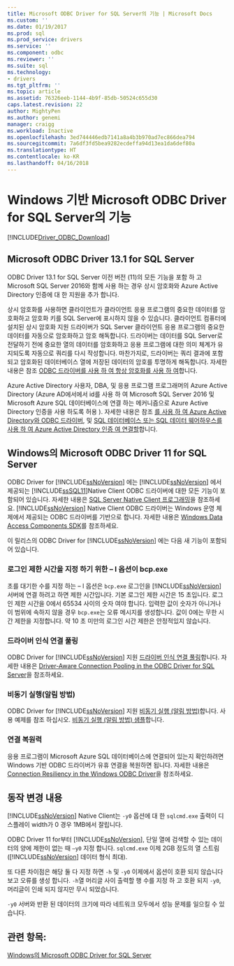 ```yaml
---
title: Microsoft ODBC Driver for SQL Server의 기능 | Microsoft Docs
ms.custom: ''
ms.date: 01/19/2017
ms.prod: sql
ms.prod_service: drivers
ms.service: ''
ms.component: odbc
ms.reviewer: ''
ms.suite: sql
ms.technology:
- drivers
ms.tgt_pltfrm: ''
ms.topic: article
ms.assetid: 76326eeb-1144-4b9f-85db-50524c655d30
caps.latest.revision: 22
author: MightyPen
ms.author: genemi
manager: craigg
ms.workload: Inactive
ms.openlocfilehash: 3ed744446edb7141a8a4b3b970ad7ec866dea794
ms.sourcegitcommit: 7a6df3fd5bea9282ecdeffa94d13ea1da6def80a
ms.translationtype: HT
ms.contentlocale: ko-KR
ms.lasthandoff: 04/16/2018
---
```

# <a name="features-of-the-microsoft-odbc-driver-for-sql-server-on-windows"></a>Windows 기반 Microsoft ODBC Driver for SQL Server의 기능
[!INCLUDE[Driver_ODBC_Download](../../../includes/driver_odbc_download.md)]

    
## <a name="microsoft-odbc-driver-131-for-sql-server-on-windows"></a>Microsoft ODBC Driver 13.1 for SQL Server

ODBC Driver 13.1 for SQL Server 이전 버전 (11)의 모든 기능을 포함 하 고 Microsoft SQL Server 2016와 함께 사용 하는 경우 상시 암호화와 Azure Active Directory 인증에 대 한 지원을 추가 합니다.  
  
상시 암호화를 사용하면 클라이언트가 클라이언트 응용 프로그램의 중요한 데이터를 암호화하고 암호화 키를 SQL Server에 표시하지 않을 수 있습니다. 클라이언트 컴퓨터에 설치된 상시 암호화 지원 드라이버가 SQL Server 클라이언트 응용 프로그램의 중요한 데이터를 자동으로 암호화하고 암호 해독합니다. 드라이버는 데이터를 SQL Server로 전달하기 전에 중요한 열의 데이터를 암호화하고 응용 프로그램에 대한 의미 체계가 유지되도록 자동으로 쿼리를 다시 작성합니다. 마찬가지로, 드라이버는 쿼리 결과에 포함되고 암호화된 데이터베이스 열에 저장된 데이터의 암호를 투명하게 해독합니다. 자세한 내용은 참조 [ODBC 드라이버를 사용 하 여 항상 암호화를 사용 하 여](../../../connect/odbc/using-always-encrypted-with-the-odbc-driver.md)합니다.
 
Azure Active Directory 사용자, DBA, 및 응용 프로그램 프로그래머의 Azure Active Directory (Azure AD에서에서 id를 사용 하 여 Microsoft SQL Server 2016 및 Microsoft Azure SQL 데이터베이스에 연결 하는 메커니즘으로 Azure Active Directory 인증을 사용 하도록 허용 ). 자세한 내용은 참조 [를 사용 하 여 Azure Active Directory와 ODBC 드라이버](../../../connect/odbc/using-azure-active-directory.md), 및 [SQL 데이터베이스 또는 SQL 데이터 웨어하우스를 사용 하 여 Azure Active Directory 인증 여 연결할](https://azure.microsoft.com/en-us/documentation/articles/sql-database-aad-authentication/)합니다.   
  
## <a name="microsoft-odbc-driver-11-for-sql-server-on-windows"></a>Windows의 Microsoft ODBC Driver 11 for SQL Server  

ODBC Driver for [!INCLUDE[ssNoVersion](../../../includes/ssnoversion_md.md)] 에는 [!INCLUDE[ssNoVersion](../../../includes/ssnoversion_md.md)] 에서 제공되는 [!INCLUDE[ssSQL11](../../../includes/sssql11_md.md)]Native Client ODBC 드라이버에 대한 모든 기능이 포함되어 있습니다. 자세한 내용은 [SQL Server Native Client 프로그래밍](http://msdn.microsoft.com/library/ms130892.aspx)을 참조하세요. [!INCLUDE[ssNoVersion](../../../includes/ssnoversion_md.md)] Native Client ODBC 드라이버는 Windows 운영 체제에서 제공되는 ODBC 드라이버를 기반으로 합니다. 자세한 내용은 [Windows Data Access Components SDK](http://msdn.microsoft.com/library/aa968814(VS.85).aspx)를 참조하세요.  
  
이 릴리스의 ODBC Driver for [!INCLUDE[ssNoVersion](../../../includes/ssnoversion_md.md)] 에는 다음 새 기능이 포함되어 있습니다.  
  
### <a name="bcpexe-l-option-for-specifying-a-login-timeout"></a>로그인 제한 시간을 지정 하기 위한 – l 옵션이 bcp.exe
 
초를 대기한 수를 지정 하는 – l 옵션은 `bcp.exe` 로그인을 [!INCLUDE[ssNoVersion](../../../includes/ssnoversion_md.md)] 서버에 연결 하려고 하면 제한 시간입니다. 기본 로그인 제한 시간은 15 초입니다. 로그인 제한 시간을 0에서 65534 사이의 숫자 여야 합니다. 입력한 값이 숫자가 아니거나 이 범위에 속하지 않을 경우 `bcp.exe`는 오류 메시지를 생성합니다. 값이 0에는 무한 시간 제한을 지정합니다. 약 10 초 미만의 로그인 시간 제한은 안정적있지 않습니다.  
  
### <a name="driver-aware-connection-pooling"></a>드라이버 인식 연결 풀링  
ODBC Driver for [!INCLUDE[ssNoVersion](../../../includes/ssnoversion_md.md)] 지원 [드라이버 인식 연결 풀링](http://msdn.microsoft.com/library/hh405031(VS.85).aspx)합니다. 자세한 내용은 [Driver-Aware Connection Pooling in the ODBC Driver for SQL Server](../../../connect/odbc/windows/driver-aware-connection-pooling-in-the-odbc-driver-for-sql-server.md)을 참조하세요.  
  
### <a name="asynchronous-execution-notification-method"></a>비동기 실행(알림 방법)  
ODBC Driver for [!INCLUDE[ssNoVersion](../../../includes/ssnoversion_md.md)] 지원 [비동기 실행 (알림 방법)](http://msdn.microsoft.com/library/hh405038(VS.85).aspx)합니다. 사용 예제를 참조 하십시오. [비동기 실행 &#40;알림 방법&#41; 샘플](../../../connect/odbc/windows/asynchronous-execution-notification-method-sample.md)합니다.  
  
### <a name="connection-resiliency"></a>연결 복원력
응용 프로그램이 Microsoft Azure SQL 데이터베이스에 연결되어 있는지 확인하려면 Windows 기반 ODBC 드라이버가 유휴 연결을 복원하면 됩니다. 자세한 내용은 [Connection Resiliency in the Windows ODBC Driver](../../../connect/odbc/windows/connection-resiliency-in-the-windows-odbc-driver.md)을 참조하세요.  
  
## <a name="behavior-changes"></a>동작 변경 내용

[!INCLUDE[ssNoVersion](../../../includes/ssnoversion_md.md)] Native Client는 `-y0` 옵션에 대 한 `sqlcmd.exe` 출력이 디스플레이 width가 0 경우 1MB에서 잘립니다.
  
ODBC Driver 11 for부터 [!INCLUDE[ssNoVersion](../../../includes/ssnoversion_md.md)], 단일 열에 검색할 수 있는 데이터의 양에 제한이 없는 때 `–y0` 지정 합니다. `sqlcmd.exe` 이제 2GB 정도의 열 스트림 ([!INCLUDE[ssNoVersion](../../../includes/ssnoversion_md.md)] 데이터 형식 최대).  
  
또 다른 차이점은 해당 둘 다 지정 하면 `-h` 및 `-y0` 이제에서 옵션이 호환 되지 않습니다 보고 오류를 생성 합니다. `-h`열 머리글 사이 출력할 행 수를 지정 하 고 호환 되지 `-y0`, 머리글이 인쇄 되지 않지만 무시 되었습니다.
  
`-y0` 서버와 반환 된 데이터의 크기에 따라 네트워크 모두에서 성능 문제를 일으킬 수 있습니다.

## <a name="see-also"></a>관련 항목:  
[Windows의 Microsoft ODBC Driver for SQL Server](../../../connect/odbc/windows/microsoft-odbc-driver-for-sql-server-on-windows.md)  
